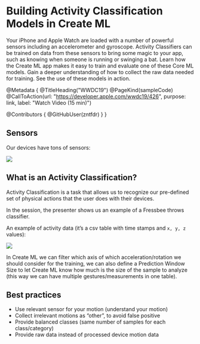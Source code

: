 # Building Activity Classification Models in Create ML

Your iPhone and Apple Watch are loaded with a number of powerful sensors including an accelerometer and gyroscope. Activity Classifiers can be trained on data from these sensors to bring some magic to your app, such as knowing when someone is running or swinging a bat. Learn how the Create ML app makes it easy to train and evaluate one of these Core ML models. Gain a deeper understanding of how to collect the raw data needed for training. See the use of these models in action.

@Metadata {
   @TitleHeading("WWDC19")
   @PageKind(sampleCode)
   @CallToAction(url: "https://developer.apple.com/wwdc19/426", purpose: link, label: "Watch Video (15 min)")

   @Contributors {
      @GitHubUser(zntfdr)
   }
}



## Sensors

Our devices have tons of sensors:

![][sensorsImage]

## What is an Activity Classification? 

Activity Classification is a task that allows us to recognize our pre-defined set of physical actions that the user does with their devices.

In the session, the presenter shows us an example of a Fressbee throws classifier.

An example of activity data (it’s a csv table with time stamps and `x, y, z` values):

![][trainingImage]

In Create ML we can filter which axis of which acceleration/rotation we should consider for the training, we can also define a Prediction Window Size to let Create ML know how much is the size of the sample to analyze (this way we can have multiple gestures/measurements in one table).

## Best practices

- Use relevant sensor for your motion (understand your motion)
- Collect irrelevant motions as “other”, to avoid false positive
- Provide balanced classes (same number of samples for each class/category)
- Provide raw data instead of processed device motion data

[sensorsImage]: WWDC19-426-sensors
[trainingImage]: WWDC19-426-training
[Image]: ../../../images/notes/wwdc19/426/.png